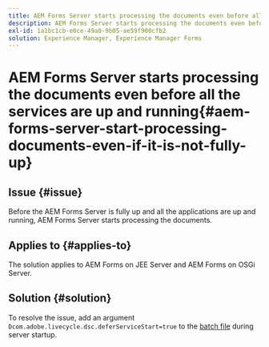 ```yaml
---
title: AEM Forms Server starts processing the documents even before all the services are up and running.
description: AEM Forms Server starts processing the documents even before all the services are up and running on JEE Server and OSGi Server.
exl-id: 1a1bc1cb-e0ce-49a0-9b05-ae59f900cfb2
solution: Experience Manager, Experience Manager Forms
---
```

# AEM Forms Server starts processing the documents even before all the services are up and running{#aem-forms-server-start-processing-documents-even-if-it-is-not-fully-up}

## Issue {#issue}

<!--When user restarts AEM Forms server, the current calling processes or services still continue such as rendering PDF documents and more. It causes the restart of the AEM Forms server to not startup correctly.-->

Before the AEM Forms Server is fully up and all the applications are up and running, AEM Forms Server starts processing the documents.


## Applies to {#applies-to}

The solution applies to AEM Forms on JEE Server and AEM Forms on OSGi Server.

## Solution {#solution}

To resolve the issue, add an argument `Dcom.adobe.livecycle.dsc.deferServiceStart=true` to the [batch file](https://experienceleague.adobe.com/docs/experience-manager-65/deploying/deploying/command-line-start-and-stop.html#windows-platform-start-bat-script-example) during server startup.
